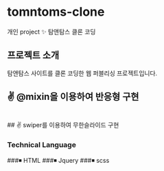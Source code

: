 # tomntoms-clone
개인 project ✨ 탐앤탐스 클론 코딩 

## 프로젝트 소개 
탐앤탐스 사이트를 클론 코딩한 웹 퍼블리싱 프로젝트입니다.

## ✌ @mixin을  이용하여 반응형 구현 
<br/>
## ✌ swiper를  이용하여 무한슬라이드 구현

### Technical Language
###◾ HTML
###◾ Jquery
###◾ scss 





